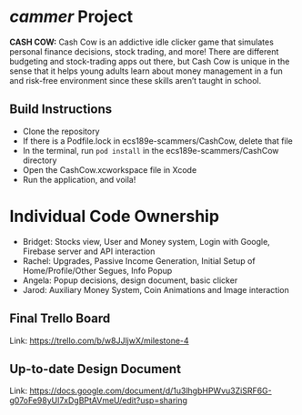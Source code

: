 # $cammer$ Project
**CASH COW:** Cash Cow is an addictive idle clicker game that simulates personal finance decisions, stock trading, and more! There are different budgeting and stock-trading apps out there, but Cash Cow is unique in the sense that it helps young adults learn about money management in a fun and risk-free environment since these skills aren’t taught in school.

## Build Instructions
- Clone the repository
- If there is a Podfile.lock in ecs189e-scammers/CashCow, delete that file
- In the terminal, run `pod install` in the ecs189e-scammers/CashCow directory
- Open the CashCow.xcworkspace file in Xcode
- Run the application, and voila!

# Individual Code Ownership
- Bridget: Stocks view, User and Money system, Login with Google, Firebase server and API interaction
- Rachel: Upgrades, Passive Income Generation, Initial Setup of
  Home/Profile/Other Segues, Info Popup
- Angela: Popup decisions, design document, basic clicker
- Jarod: Auxiliary Money System, Coin Animations and Image interaction

## Final Trello Board
Link: https://trello.com/b/w8JJljwX/milestone-4

## Up-to-date Design Document
Link: https://docs.google.com/document/d/1u3lhgbHPWvu3ZiSRF6G-g07oFe98yUl7xDgBPtAVmeU/edit?usp=sharing
